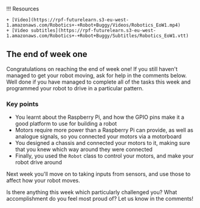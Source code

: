 !!! Resources

    + [Video](https://rpf-futurelearn.s3-eu-west-1.amazonaws.com/Robotics+-+Robot+Buggy/Videos/Robotics_EoW1.mp4)
    + [Video subtitles](https://rpf-futurelearn.s3-eu-west-1.amazonaws.com/Robotics+-+Robot+Buggy/Subtitles/Robotics_EoW1.vtt)

## The end of week one

Congratulations on reaching the end of week one! If you still haven't managed to get your robot moving, ask for help in the comments below. Well done if you have managed to complete all of the tasks this week and programmed your robot to drive in a particular pattern.

### Key points

+ You learnt about the Raspberry Pi, and how the GPIO pins make it a good platform to use for building a robot
+ Motors require more power than a Raspberry Pi can provide, as well as analogue signals, so you connected your motors via a motorboard
+ You designed a chassis and connected your motors to it, making sure that you knew which way around they were connected
+ Finally, you used the `Robot` class to control your motors, and make your robot drive around

Next week you'll move on to taking inputs from sensors, and use those to affect how your robot moves.

Is there anything this week which particularly challenged you? What accomplishment do you feel most proud of? Let us know in the comments!
